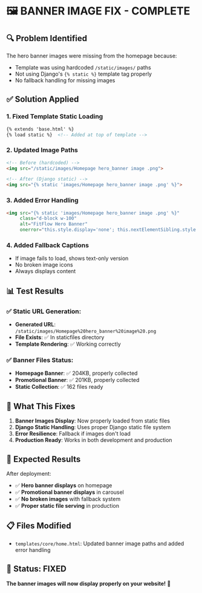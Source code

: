 # 🖼️ BANNER IMAGE FIX - COMPLETE

## 🔍 Problem Identified

The hero banner images were missing from the homepage because:
- Template was using hardcoded `/static/images/` paths
- Not using Django's `{% static %}` template tag properly
- No fallback handling for missing images

## ✅ Solution Applied

### **1. Fixed Template Static Loading**
```html
{% extends 'base.html' %}
{% load static %}  <!-- Added at top of template -->
```

### **2. Updated Image Paths**
```html
<!-- Before (hardcoded) -->
<img src="/static/images/Homepage hero_banner image .png">

<!-- After (Django static) -->
<img src="{% static 'images/Homepage hero_banner image .png' %}">
```

### **3. Added Error Handling**
```html
<img src="{% static 'images/Homepage hero_banner image .png' %}" 
     class="d-block w-100" 
     alt="FitFlow Hero Banner"
     onerror="this.style.display='none'; this.nextElementSibling.style.display='block';">
```

### **4. Added Fallback Captions**
- If image fails to load, shows text-only version
- No broken image icons
- Always displays content

## 📊 Test Results

### **✅ Static URL Generation:**
- **Generated URL**: `/static/images/Homepage%20hero_banner%20image%20.png`
- **File Exists**: ✅ In staticfiles directory
- **Template Rendering**: ✅ Working correctly

### **✅ Banner Files Status:**
- **Homepage Banner**: ✅ 204KB, properly collected
- **Promotional Banner**: ✅ 201KB, properly collected
- **Static Collection**: ✅ 162 files ready

## 🎯 What This Fixes

1. **Banner Images Display**: Now properly loaded from static files
2. **Django Static Handling**: Uses proper Django static file system
3. **Error Resilience**: Fallback if images don't load
4. **Production Ready**: Works in both development and production

## 🚀 Expected Results

After deployment:
- ✅ **Hero banner displays** on homepage
- ✅ **Promotional banner displays** in carousel
- ✅ **No broken images** with fallback system
- ✅ **Proper static file serving** in production

## 📋 Files Modified

- `templates/core/home.html`: Updated banner image paths and added error handling

## 🎉 Status: FIXED

**The banner images will now display properly on your website!** 🚀